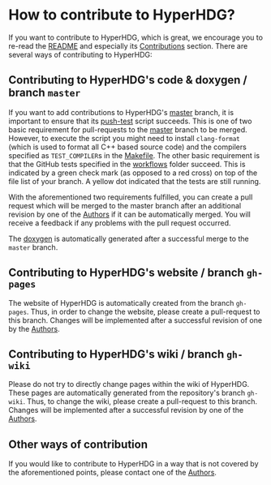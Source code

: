 # How to contribute to HyperHDG?

If you want to contribute to HyperHDG, which is great, we encourage you to re-read the [README](
https://github.com/AndreasRupp/HyperHDG/blob/master/README.md) and especially its [Contributions](
https://github.com/AndreasRupp/HyperHDG/tree/master#contributions) section. There are several ways
of contributing to HyperHDG:


## Contributing to HyperHDG's code & doxygen / branch `master`

If you want to add contributions to HyperHDG's [master](
https://github.com/AndreasRupp/HyperHDG/tree/master) branch, it is important to ensure that its
[push-test](https://github.com/AndreasRupp/HyperHDG/blob/master/shell_scripts/push_test.sh) script
succeeds. This is one of two basic requirement for pull-requests to the [master](
https://github.com/AndreasRupp/HyperHDG/tree/master) branch to be merged. However, to execute the
script you might need to install `clang-format` (which is used to format all C++ based source code)
and the compilers  specified as `TEST_COMPILER`s in the [Makefile](
https://github.com/AndreasRupp/HyperHDG/blob/master/Makefile). The other basic requirement is that
the GitHub tests specified in the [workflows](
https://github.com/AndreasRupp/HyperHDG/tree/master/.github/workflows) folder succeed. This is
indicated by a green check mark (as opposed to a red cross) on top of the file list of your branch.
A yellow dot indicated that the tests are still running.

With the aforementioned two requirements fulfilled, you can create a pull request which will be
merged to the master branch after an additional revision by one of the [Authors](
https://github.com/AndreasRupp/HyperHDG/blob/master/Authors.txt) if it can be automatically merged.
You will receive a feedback if any problems with the pull request occurred.

The [doxygen](https://andreasrupp.github.io/HyperHDG_pages/doxygen) is automatically generated after
a successful merge to the `master` branch.


## Contributing to HyperHDG's website / branch `gh-pages`

The website of HyperHDG is automatically created from the branch `gh-pages`. Thus, in order to
change the website, please create a pull-request to this branch. Changes will be implemented after
a successful revision of one by the [Authors](
https://github.com/AndreasRupp/HyperHDG/blob/master/Authors.txt).


## Contributing to HyperHDG's wiki / branch `gh-wiki`

Please do not try to directly change pages within the wiki of HyperHDG. These pages are 
automatically generated from the repository's branch `gh-wiki`. Thus, to change the wiki, please
create a pull-request to this branch. Changes will be implemented after a successful revision by one
of the [Authors](https://github.com/AndreasRupp/HyperHDG/blob/master/Authors.txt).


## Other ways of contribution

If you would like to contribute to HyperHDG in a way that is not covered by the aforementioned
points, please contact one of the [Authors](
https://github.com/AndreasRupp/HyperHDG/blob/master/Authors.txt).

